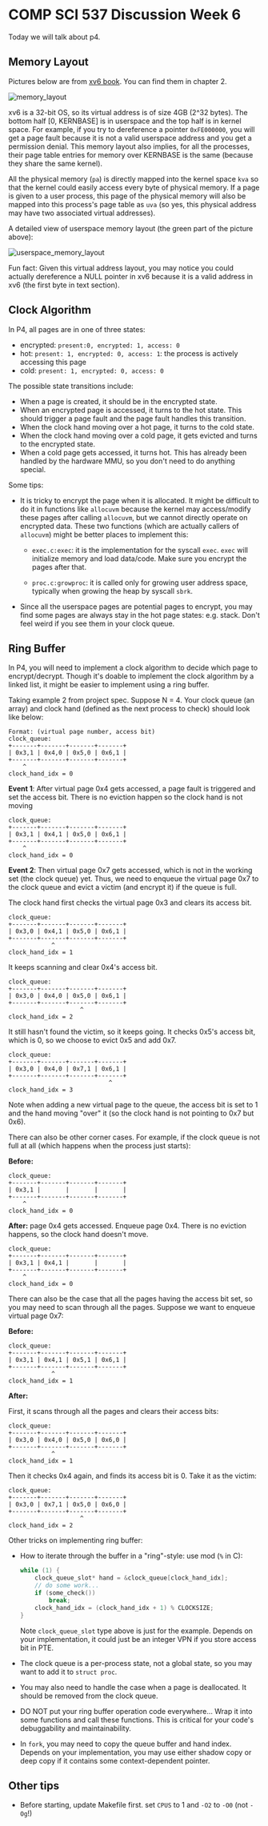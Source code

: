 
# COMP SCI 537 Discussion Week 6

Today we will talk about p4. 

## Memory Layout

Pictures below are from [xv6 book](https://pdos.csail.mit.edu/6.828/2018/xv6/book-rev11.pdf). You can find them in chapter 2.

![memory_layout](pic/memory_layout.png)

xv6 is a 32-bit OS, so its virtual address is of size 4GB (2^32 bytes). The bottom half [0, KERNBASE] is in userspace and the top half is in kernel space. For example, if you try to dereference a pointer `0xFE000000`, you will get a page fault because it is not a valid userspace address and you get a permission denial. This memory layout also implies, for all the processes, their page table entries for memory over KERNBASE is the same (because they share the same kernel).

All the physical memory (`pa`) is directly mapped into the kernel space `kva` so that the kernel could easily access every byte of physical memory. If a page is given to a user process, this page of the physical memory will also be mapped into this process's page table as `uva` (so yes, this physical address may have two associated virtual addresses).

A detailed view of userspace memory layout (the green part of the picture above):

![userspace_memory_layout](pic/userspace_memory_layout.png)

Fun fact: Given this virtual address layout, you may notice you could actually dereference a NULL pointer in xv6 because it is a valid address in xv6 (the first byte in text section).

## Clock Algorithm

In P4, all pages are in one of three states:

- encrypted: `present:0, encrypted: 1, access: 0 `
- hot: `present: 1, encrypted: 0, access: 1`: the process is actively accessing this page
- cold: `present: 1, encrypted: 0, access: 0`

The possible state transitions include:

- When a page is created, it should be in the encrypted state.
- When an encrypted page is accessed, it turns to the hot state. This should trigger a page fault and the page fault handles this transition.
- When the clock hand moving over a hot page, it turns to the cold state.
- When the clock hand moving over a cold page, it gets evicted and turns to the encrypted state.
- When a cold page gets accessed, it turns hot. This has already been handled by the hardware MMU, so you don't need to do anything special.

Some tips:

- It is tricky to encrypt the page when it is allocated. It might be difficult to do it in functions like `allocuvm` because the kernel may access/modify these pages after calling `allocuvm`, but we cannot directly operate on encrypted data. These two functions (which are actually callers of `allocuvm`) might be better places to implement this:

    - `exec.c:exec`: it is the implementation for the syscall `exec`. `exec` will initialize memory and load data/code. Make sure you encrypt the pages after that.

    - `proc.c:growproc`: it is called only for growing user address space, typically when growing the heap by syscall `sbrk`.

- Since all the userspace pages are potential pages to encrypt, you may find some pages are always stay in the hot page states: e.g. stack. Don't feel weird if you see them in your clock queue.

## Ring Buffer

In P4, you will need to implement a clock algorithm to decide which page to encrypt/decrypt. Though it's doable to implement the clock algorithm by a linked list, it might be easier to implement using a ring buffer.

Taking example 2 from project spec. Suppose N = 4. Your clock queue (an array) and clock hand (defined as the next process to check) should look like below:

```
Format: (virtual page number, access bit)
clock_queue:
+-------+-------+-------+-------+
| 0x3,1 | 0x4,0 | 0x5,0 | 0x6,1 |
+-------+-------+-------+-------+
    ^
clock_hand_idx = 0
```

**Event 1**: After virtual page 0x4 gets accessed, a page fault is triggered and set the access bit. There is no eviction happen so the clock hand is not moving

```
clock_queue:
+-------+-------+-------+-------+
| 0x3,1 | 0x4,1 | 0x5,0 | 0x6,1 |
+-------+-------+-------+-------+
    ^
clock_hand_idx = 0
```

**Event 2**: Then virtual page 0x7 gets accessed, which is not in the working set (the clock queue) yet. Thus, we need to enqueue the virtual page 0x7 to the clock queue and evict a victim (and encrypt it) if the queue is full.

The clock hand first checks the virtual page 0x3 and clears its access bit.

```
clock_queue:
+-------+-------+-------+-------+
| 0x3,0 | 0x4,1 | 0x5,0 | 0x6,1 |
+-------+-------+-------+-------+
            ^
clock_hand_idx = 1
```

It keeps scanning and clear 0x4's access bit.

```
clock_queue:
+-------+-------+-------+-------+
| 0x3,0 | 0x4,0 | 0x5,0 | 0x6,1 |
+-------+-------+-------+-------+
                    ^
clock_hand_idx = 2
```

It still hasn't found the victim, so it keeps going. It checks 0x5's access bit, which is 0, so we choose to evict 0x5 and add 0x7.

```
clock_queue:
+-------+-------+-------+-------+
| 0x3,0 | 0x4,0 | 0x7,1 | 0x6,1 |
+-------+-------+-------+-------+
                            ^
clock_hand_idx = 3
```

Note when adding a new virtual page to the queue, the access bit is set to 1 and the hand moving "over" it (so the clock hand is not pointing to 0x7 but 0x6).

There can also be other corner cases. For example, if the clock queue is not full at all (which happens when the process just starts):

**Before:**

```
clock_queue:
+-------+-------+-------+-------+
| 0x3,1 |       |       |       |
+-------+-------+-------+-------+
    ^
clock_hand_idx = 0
```

 **After:** page 0x4 gets accessed. Enqueue page 0x4. There is no eviction happens, so the clock hand doesn't move.

```
clock_queue:
+-------+-------+-------+-------+
| 0x3,1 | 0x4,1 |       |       |
+-------+-------+-------+-------+
    ^
clock_hand_idx = 0
```

There can also be the case that all the pages having the access bit set, so you may need to scan through all the pages. Suppose we want to enqueue virtual page 0x7:

**Before:**

```
clock_queue:
+-------+-------+-------+-------+
| 0x3,1 | 0x4,1 | 0x5,1 | 0x6,1 |
+-------+-------+-------+-------+
            ^
clock_hand_idx = 1
```

**After:**

First, it scans through all the pages and clears their access bits:

```
clock_queue:
+-------+-------+-------+-------+
| 0x3,0 | 0x4,0 | 0x5,0 | 0x6,0 |
+-------+-------+-------+-------+
            ^
clock_hand_idx = 1
```

Then it checks 0x4 again, and finds its access bit is 0. Take it as the victim:

```
clock_queue:
+-------+-------+-------+-------+
| 0x3,0 | 0x7,1 | 0x5,0 | 0x6,0 |
+-------+-------+-------+-------+
                    ^
clock_hand_idx = 2
```

Other tricks on implementing ring buffer:

- How to iterate through the buffer in a "ring"-style: use mod (`%` in C):

    ```C
    while (1) {
        clock_queue_slot* hand = &clock_queue[clock_hand_idx];
        // do some work...
        if (some_check())
            break;
        clock_hand_idx = (clock_hand_idx + 1) % CLOCKSIZE;
    }
    ```
    Note `clock_queue_slot` type above is just for the example. Depends on your implementation, it could just be an integer VPN if you store access bit in PTE.
    
- The clock queue is a per-process state, not a global state, so you may want to add it to `struct proc`.

- You may also need to handle the case when a page is deallocated. It should be removed from the clock queue. 

- DO NOT put your ring buffer operation code everywhere... Wrap it into some functions and call these functions. This is critical for your code's debuggability and maintainability.

- In `fork`, you may need to copy the queue buffer and hand index. Depends on your implementation, you may use either shadow copy or deep copy if it contains some context-dependent pointer.

## Other tips

- Before starting, update Makefile first. set `CPUS` to 1 and `-O2` to `-O0` (not `-Og`!)
